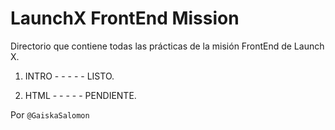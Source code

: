 # LaunchX FrontEnd Mission
Directorio que contiene todas las prácticas de la misión FrontEnd de Launch X.
>
1. INTRO - - - - -  LISTO.
>
2. HTML  - - - - -  PENDIENTE.


Por `@GaiskaSalomon`
